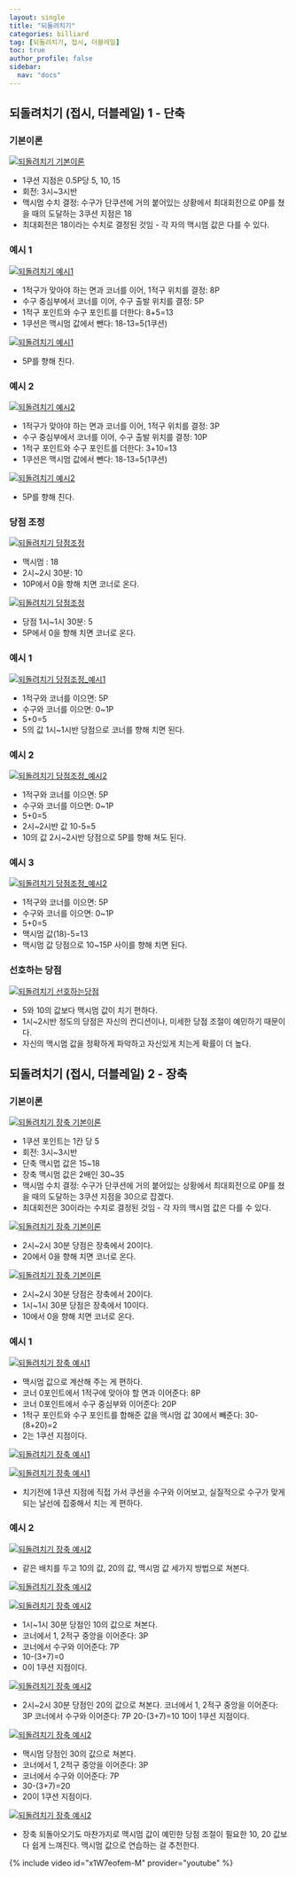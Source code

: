 ```yaml
---
layout: single
title: "되돌려치기"
categories: billiard
tag: [되돌려치기, 접시, 더블레일] 
toc: true
author_profile: false
sidebar:
  nav: "docs"
---
```


## 되돌려치기 (접시, 더블레일) 1 - 단축

### 기본이론
[![되돌려치기 기본이론](/images/되돌려치기_기본이론.png)](/images/되돌려치기_기본이론.png)
- 1쿠션 지점은 0.5P당 5, 10, 15
- 회전: 3시~3시반
- 맥시멈 수치 결정: 수구가 단쿠션에 거의 붙어있는 상황에서 최대회전으로 0P를 쳤을 때의 도달하는 3쿠션 지점은 18
- 최대회전은 18이라는 수치로 결정된 것임 - 각 자의 맥시멈 값은 다를 수 있다.

### 예시 1
[![되돌려치기 예시1](/images/되돌려치기_예시1.png)](/images/되돌려치기_예시1.png)
- 1적구가 맞아야 하는 면과 코너를 이어, 1적구 위치를 결정: 8P
- 수구 중심부에서 코너를 이어, 수구 출발 위치를 결정: 5P
- 1적구 포인트와 수구 포인트를 더한다: 8+5=13
- 1쿠션은 맥시멈 값에서 뺀다: 18-13=5(1쿠션)

[![되돌려치기 예시1](/images/되돌려치기_예시1-2.png)](/images/되돌려치기_예시1-2.png)
- 5P를 향해 친다.

### 예시 2
[![되돌려치기 예시2](/images/되돌려치기_예시2.png)](/images/되돌려치기_예시2.png)
- 1적구가 맞아야 하는 면과 코너를 이어, 1적구 위치를 결정: 3P
- 수구 중심부에서 코너를 이어, 수구 출발 위치를 결정: 10P
- 1적구 포인트와 수구 포인트를 더한다: 3+10=13
- 1쿠션은 맥시멈 값에서 뺀다: 18-13=5(1쿠션)

[![되돌려치기 예시2](/images/되돌려치기_예시2-2.png)](/images/되돌려치기_예시2-2.png)
- 5P를 향해 친다.

### 당점 조정
[![되돌려치기 당점조정](/images/되돌려치기_당점조정1.png)](/images/되돌려치기_당점조정1.png)
- 맥시멈 : 18
- 2시~2시 30분: 10
- 10P에서 0을 향해 치면 코너로 온다.

[![되돌려치기 당점조정](/images/되돌려치기_당점조정2.png)](/images/되돌려치기_당점조정2.png)
- 당점 1시~1시 30분: 5
- 5P에서 0을 향해 치면 코너로 온다.

### 예시 1
[![되돌려치기 당점조정_예시1](/images/되돌려치기_당점조정_예시1.png)](/images/되돌려치기_당점조정_예시1.png)
- 1적구와 코너를 이으면: 5P
- 수구와 코너를 이으면: 0~1P
- 5+0=5
- 5의 값 1시~1시반 당점으로 코너를 향해 치면 된다.

### 예시 2
[![되돌려치기 당점조정_예시2](/images/되돌려치기_당점조정_예시2.png)](/images/되돌려치기_당점조정_예시2.png)
- 1적구와 코너를 이으면: 5P
- 수구와 코너를 이으면: 0~1P
- 5+0=5
- 2시~2시반 값 10-5=5
- 10의 값 2시~2시반 당점으로 5P를 향해 쳐도 된다.

### 예시 3
[![되돌려치기 당점조정_예시2](/images/되돌려치기_당점조정_예시2.png)](/images/되돌려치기_당점조정_예시2.png)
- 1적구와 코너를 이으면: 5P
- 수구와 코너를 이으면: 0~1P
- 5+0=5
- 맥시멈 값(18)-5=13
- 맥시멈 값 당점으로 10~15P 사이를 향해 치면 된다.

### 선호하는 당점
[![되돌려치기 선호하는당점](/images/되돌려치기_선호하는당점.png)](/images/되돌려치기_선호하는당점.png)
- 5와 10의 값보다 맥시멈 값이 치기 편하다.
- 1시~2시반 정도의 당점은 자신의 컨디션이나, 미세한 당점 조절이 예민하기 때문이다.
- 자신의 맥시멈 값을 정확하게 파악하고 자신있게 치는게 확률이 더 높다.

## 되돌려치기 (접시, 더블레일) 2 - 장축

### 기본이론
[![되돌려치기 장축 기본이론](/images/되돌려치기_장축_기본이론.png)](/images/되돌려치기__장축_기본이론.png)
- 1쿠션 포인트는 1칸 당 5
- 회전: 3시~3시반
- 단축 맥시멉 값은 15~18
- 장축 맥시멈 값은 2배인 30~35
- 맥시멈 수치 결정: 수구가 단쿠션에 거의 붙어있는 상황에서 최대회전으로 0P를 쳤을 때의 도달하는 3쿠션 지점을 30으로 잡겠다.
- 최대회전은 30이라는 수치로 결정된 것임 - 각 자의 맥시멈 값은 다를 수 있다.

[![되돌려치기 장축 기본이론](/images/되돌려치기_장축_기본이론2.png)](/images/되돌려치기__장축_기본이론2.png)
- 2시~2시 30분 당점은 장축에서 20이다.
- 20에서 0을 향해 치면 코너로 온다.

[![되돌려치기 장축 기본이론](/images/되돌려치기_장축_기본이론3.png)](/images/되돌려치기__장축_기본이론3.png)
- 2시~2시 30분 당점은 장축에서 20이다.
- 1시~1시 30분 당점은 장축에서 10이다.
- 10에서 0을 향해 치면 코너로 온다.

### 예시 1
[![되돌려치기 장축 예시1](/images/되돌려치기_장축_예시1.png)](/images/되돌려치기__장축_예시1.png)
- 맥시멈 값으로 계산해 주는 게 편하다.
- 코너 0포인트에서 1적구에 맞아야 할 면과 이어준다: 8P
- 코너 0포인트에서 수구 중심부와 이어준다: 20P
- 1적구 포인트와 수구 포인트를 합해준 값을 맥시멈 값 30에서 빼준다: 30-(8+20)=2
- 2는 1쿠션 지점이다.

[![되돌려치기 장축 예시1](/images/되돌려치기_장축_예시1-2.png)](/images/되돌려치기__장축_예시1-2.png)

[![되돌려치기 장축 예시1](/images/되돌려치기_장축_예시1-3.png)](/images/되돌려치기__장축_예시1-3.png)
- 치기전에 1쿠션 지점에 직접 가서 쿠션을 수구와 이어보고, 실질적으로 수구가 맞게 되는 날선에 집중해서 치는 게 편하다.

### 예시 2

[![되돌려치기 장축 예시2](/images/되돌려치기_장축_예시2.png)](/images/되돌려치기__장축_예시2.png)
- 같은 배치를 두고 10의 값, 20의 값, 맥시멈 값 세가지 방법으로 쳐본다.

[![되돌려치기 장축 예시2](/images/되돌려치기_장축_예시2-2.png)](/images/되돌려치기__장축_예시2-2.png)

[![되돌려치기 장축 예시2](/images/되돌려치기_장축_예시2-3.png)](/images/되돌려치기__장축_예시2-3.png)
- 1시~1시 30분 당점인 10의 값으로 쳐본다.
- 코너에서 1, 2적구 중앙을 이어준다: 3P
- 코너에서 수구와 이어준다: 7P
- 10-(3+7)=0
- 0이 1쿠션 지점이다.

[![되돌려치기 장축 예시2](/images/되돌려치기_장축_예시2-4.png)](/images/되돌려치기__장축_예시2-4.png)
- 2시~2시 30분 당점인 20의 값으로 쳐본다.
 코너에서 1, 2적구 중앙을 이어준다: 3P
 코너에서 수구와 이어준다: 7P
 20-(3+7)=10
 10이 1쿠션 지점이다.

[![되돌려치기 장축 예시2](/images/되돌려치기_장축_예시2-5.png)](/images/되돌려치기__장축_예시2-5.png)
- 맥시멈 당점인 30의 값으로 쳐본다.
- 코너에서 1, 2적구 중앙을 이어준다: 3P
- 코너에서 수구와 이어준다: 7P
- 30-(3+7)=20
- 20이 1쿠션 지점이다.

[![되돌려치기 장축 예시2](/images/되돌려치기_장축_예시2-6.png)](/images/되돌려치기__장축_예시2-6.png)
- 장축 되돌아오기도 마찬가지로 맥시멈 값이 예민한 당점 조절이 필요한 10, 20 값보다 쉽게 느껴진다. 맥시멈 값으로 연습하는 걸 추천한다.

{% include video id="x1W7eofem-M" provider="youtube" %}
